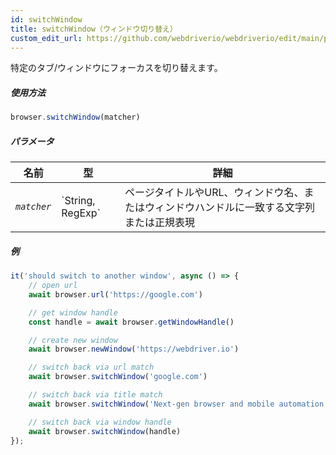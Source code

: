 ```yaml
---
id: switchWindow
title: switchWindow（ウィンドウ切り替え）
custom_edit_url: https://github.com/webdriverio/webdriverio/edit/main/packages/webdriverio/src/commands/browser/switchWindow.ts
---
```


特定のタブ/ウィンドウにフォーカスを切り替えます。

##### 使用方法

```js
browser.switchWindow(matcher)
```

##### パラメータ

<table>
  <thead>
    <tr>
      <th>名前</th><th>型</th><th>詳細</th>
    </tr>
  </thead>
  <tbody>
    <tr>
      <td><code><var>matcher</var></code></td>
      <td>`String, RegExp`</td>
      <td>ページタイトルやURL、ウィンドウ名、またはウィンドウハンドルに一致する文字列または正規表現</td>
    </tr>
  </tbody>
</table>

##### 例

```js title="switchWindow.js"
it('should switch to another window', async () => {
    // open url
    await browser.url('https://google.com')

    // get window handle
    const handle = await browser.getWindowHandle()

    // create new window
    await browser.newWindow('https://webdriver.io')

    // switch back via url match
    await browser.switchWindow('google.com')

    // switch back via title match
    await browser.switchWindow('Next-gen browser and mobile automation test framework for Node.js')

    // switch back via window handle
    await browser.switchWindow(handle)
});
```